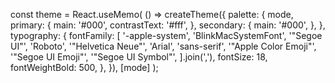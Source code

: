 <!-- Reminder code -->
  const theme = React.useMemo(
    () =>
      createTheme({
        palette: {
          mode,
          primary: {
            main: '#000',
            contrastText: '#fff',
          },
          secondary: {
            main: '#000',
          },
        },
        typography: {
          fontFamily: [
            '-apple-system',
            'BlinkMacSystemFont',
            '"Segoe UI"',
            'Roboto',
            '"Helvetica Neue"',
            'Arial',
            'sans-serif',
            '"Apple Color Emoji"',
            '"Segoe UI Emoji"',
            '"Segoe UI Symbol"',
          ].join(','),
          fontSize: 18,
          fontWeightBold: 500,
        },
      }),
    [mode]
  );
